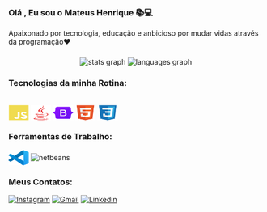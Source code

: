 ### Olá , Eu sou o Mateus Henrique 📚💻
   Apaixonado por tecnologia, educação e anbicioso por mudar vidas através da programação❤️

###
<div align="center">
  <img src="https://github-readme-stats.vercel.app/api?username=Mateus-has&hide_title=false&hide_rank=false&show_icons=true&include_all_commits=true&count_private=true&disable_animations=false&theme=highcontrast&locale=en&hide_border=false&order=1" height="150" alt="stats graph"  />
  <img src="https://github-readme-stats.vercel.app/api/top-langs?username=Mateus-has&locale=en&hide_title=false&layout=compact&card_width=320&langs_count=5&theme=highcontrast&hide_border=false&order=2" height="150" alt="languages graph"  />
</div>


### Tecnologias da minha Rotina:

<div style="display: inline_block"><br>
  <img align="center" alt="javascript" height="30" width="40" src="https://raw.githubusercontent.com/devicons/devicon/master/icons/javascript/javascript-plain.svg">
  <img align="center" alt="Java" height="30" width="40" src="https://raw.githubusercontent.com/devicons/devicon/master/icons/java/java-plain.svg">
  <img align="center" alt="Bootstrap" height="30" width="40" src="https://raw.githubusercontent.com/devicons/devicon/master/icons/bootstrap/bootstrap-original.svg">
  <img align="center" alt="html" height="30" width="40" src="https://raw.githubusercontent.com/devicons/devicon/master/icons/html5/html5-original.svg">
  <img align="center" alt="Css" height="30" width="40" src="https://raw.githubusercontent.com/devicons/devicon/master/icons/css3/css3-original.svg">
</div>

### Ferramentas de Trabalho:
<div style="display: inline_block">
     <img align="center" alt="vscode" height="30" width="40" src="https://raw.githubusercontent.com/devicons/devicon/master/icons/vscode/vscode-original.svg">
     <img align="center" alt="netbeans" height="30" width="40" src="https://upload.wikimedia.org/wikipedia/commons/9/98/Apache_NetBeans_Logo.svg">
</div>

### Meus Contatos:
[![Instagram](https://img.shields.io/badge/Instagram-E4405F?style=for-the-badge&logo=instagram&logoColor=white)](https://www.instagram.com/)
[![Gmail](https://img.shields.io/badge/Gmail-D14836?style=for-the-badge&logo=gmail&logoColor=white)](https://mail.google.com/mail/u/0/?hl=pt-BR#inbox)
[![Linkedin](https://img.shields.io/badge/LinkedIn-0077B5?style=for-the-badge&logo=linkedin&logoColor=white)](https://www.linkedin.com/home?mcid=6821526239111716925&gclid=CjwKCAiA-8SdBhBGEiwAWdgtcNjTrdbrvkpMbI61pR0Uvthq4RDktn_o-3gYhZ4ZN3ctmf4iod30iBoCm3kQAvD_BwE&cid=&src=go-pa&gclsrc=aw%2Eds&trk=sem-ga_campid%2E12619604099_asid%2E122510712920_crid%2E509739556235_kw%2Elinked_d%2Ec_tid%2Ekwd-103941963_n%2Eg_mt%2Ee_geo%2E1031432&originalSubdomain=br)



